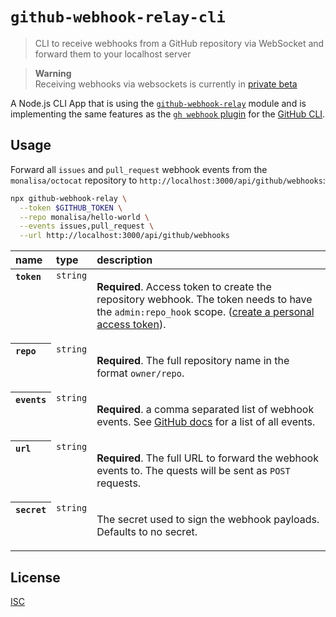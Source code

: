 # `github-webhook-relay-cli`

> CLI to receive webhooks from a GitHub repository via WebSocket and forward them to your localhost server

> **Warning**  
> Receiving webhooks via websockets is currently in [private beta](https://github.blog/changelog/2022-11-16-webhook-forwarding-in-the-github-cli-public-beta/)

A Node.js CLI App that is using the [`github-webhook-relay`](https://github.com/gr2m/github-webhook-relay#readme) module and is implementing the same features as the [`gh webhook` plugin](https://github.com/cli/gh-webhook) for the [GitHub CLI](https://cli.github.com/).

## Usage

Forward all `issues` and `pull_request` webhook events from the `monalisa/octocat` repository to `http://localhost:3000/api/github/webhooks`:

```sh
npx github-webhook-relay \
  --token $GITHUB_TOKEN \
  --repo monalisa/hello-world \
  --events issues,pull_request \
  --url http://localhost:3000/api/github/webhooks
```

<table>
  <thead align=left>
    <tr>
      <th>
        name
      </th>
      <th>
        type
      </th>
      <th width=100%>
        description
      </th>
    </tr>
  </thead>
  <tbody align=left valign=top>
    <tr>
      <th>
        <code>token</code>
      </th>
      <td>
        <code>string</code>
      </td>
      <td>

**Required**. Access token to create the repository webhook. The token needs to have the `admin:repo_hook` scope. ([create a personal access token](https://github.com/settings/tokens/new?scopes=admin:repo_hook&description=github-webhook-relay)).

</td>
    </tr>
    <tr>
      <th>
        <code>repo</code>
      </th>
      <td>
        <code>string</code>
      </td>
      <td>

**Required**. The full repository name in the format `owner/repo`.

</td>
    </tr>
    <tr>
      <th>
        <code>events</code>
      </th>
      <td>
        <code>string</code>
      </td>
      <td>

**Required**. a comma separated list of webhook events. See [GitHub docs](https://docs.github.com/en/developers/webhooks-and-events/webhooks/webhook-events-and-payloads) for a list of all events.

</td>
    </tr>
    <tr>
      <th>
        <code>url</code>
      </th>
      <td>
        <code>string</code>
      </td>
      <td>

**Required**. The full URL to forward the webhook events to. The quests will be sent as `POST` requests.

</td>
    </tr>
    <tr>
      <th>
        <code>secret</code>
      </th>
      <td>
        <code>string</code>
      </td>
      <td>

The secret used to sign the webhook payloads. Defaults to no secret.

</td>
    </tr>
  </tbody>
</table>

## License

[ISC](LICENSE)
